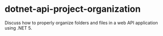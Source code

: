 # dotnet-api-project-organization
Discuss how to properly organize folders and files in a web API application using .NET 5.
